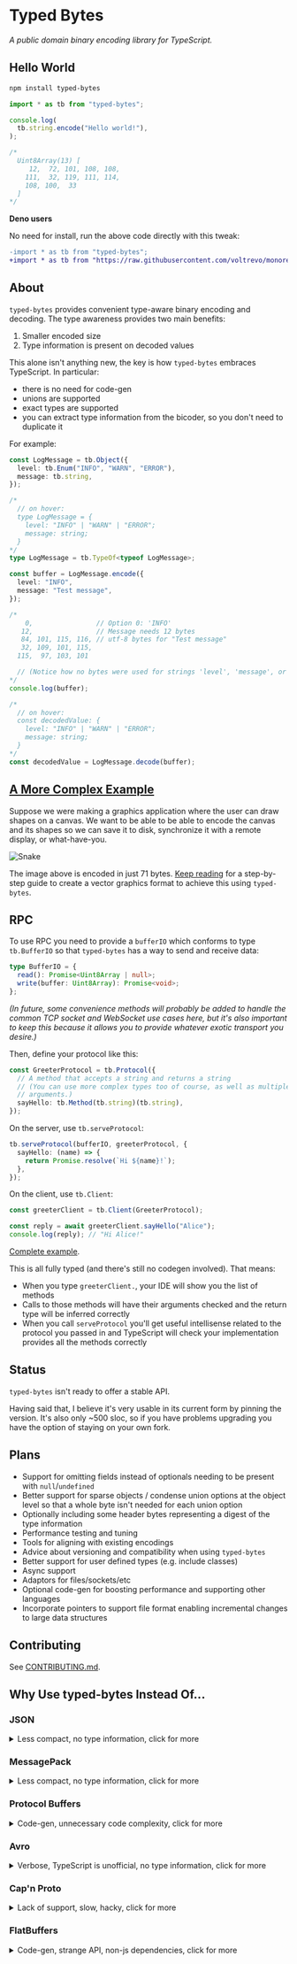 # Typed Bytes

_A public domain binary encoding library for TypeScript._

## Hello World

```sh
npm install typed-bytes
```

```ts
import * as tb from "typed-bytes";

console.log(
  tb.string.encode("Hello world!"),
);

/*
  Uint8Array(13) [
     12,  72, 101, 108, 108,
    111,  32, 119, 111, 114,
    108, 100,  33
  ]
*/
```

**Deno users**

No need for install, run the above code directly with this tweak:

```diff
-import * as tb from "typed-bytes";
+import * as tb from "https://raw.githubusercontent.com/voltrevo/monorepo/a52752e/projects/typed-bytes/mod.ts";
```

## About

`typed-bytes` provides convenient type-aware binary encoding and decoding. The
type awareness provides two main benefits:

1. Smaller encoded size
2. Type information is present on decoded values

This alone isn't anything new, the key is how `typed-bytes` embraces TypeScript.
In particular:

- there is no need for code-gen
- unions are supported
- exact types are supported
- you can extract type information from the bicoder, so you don't need to
  duplicate it

For example:

```ts
const LogMessage = tb.Object({
  level: tb.Enum("INFO", "WARN", "ERROR"),
  message: tb.string,
});

/*
  // on hover:
  type LogMessage = {
    level: "INFO" | "WARN" | "ERROR";
    message: string;
  }
*/
type LogMessage = tb.TypeOf<typeof LogMessage>;

const buffer = LogMessage.encode({
  level: "INFO",
  message: "Test message",
});

/*
    0,                // Option 0: 'INFO'
   12,                // Message needs 12 bytes
   84, 101, 115, 116, // utf-8 bytes for "Test message"
   32, 109, 101, 115,
  115,  97, 103, 101

  // (Notice how no bytes were used for strings 'level', 'message', or 'INFO')
*/
console.log(buffer);

/*
  // on hover:
  const decodedValue: {
    level: "INFO" | "WARN" | "ERROR";
    message: string;
  }
*/
const decodedValue = LogMessage.decode(buffer);
```

## [A More Complex Example](./examples/Shapes/README.md)

Suppose we were making a graphics application where the user can draw shapes on
a canvas. We want to be able to be able to encode the canvas and its shapes so
we can save it to disk, synchronize it with a remote display, or what-have-you.

![Snake](./examples/Shapes/tutorial/step10/drawing.png)

The image above is encoded in just 71 bytes.
[Keep reading](./examples/Shapes/README.md) for a step-by-step guide to create a
vector graphics format to achieve this using `typed-bytes`.

## RPC

To use RPC you need to provide a `bufferIO` which conforms to type `tb.BufferIO`
so that `typed-bytes` has a way to send and receive data:

```ts
type BufferIO = {
  read(): Promise<Uint8Array | null>;
  write(buffer: Uint8Array): Promise<void>;
};
```

_(In future, some convenience methods will probably be added to handle the
common TCP socket and WebSocket use cases here, but it's also important to keep
this because it allows you to provide whatever exotic transport you desire.)_

Then, define your protocol like this:

```ts
const GreeterProtocol = tb.Protocol({
  // A method that accepts a string and returns a string
  // (You can use more complex types too of course, as well as multiple
  // arguments.)
  sayHello: tb.Method(tb.string)(tb.string),
});
```

On the server, use `tb.serveProtocol`:

```ts
tb.serveProtocol(bufferIO, greeterProtocol, {
  sayHello: (name) => {
    return Promise.resolve(`Hi ${name}!`);
  },
});
```

On the client, use `tb.Client`:

```ts
const greeterClient = tb.Client(GreeterProtocol);

const reply = await greeterClient.sayHello("Alice");
console.log(reply); // "Hi Alice!"
```

[Complete example](./examples/rpc/Greeter/README.md).

This is all fully typed (and there's still no codegen involved). That means:

- When you type `greeterClient.`, your IDE will show you the list of methods
- Calls to those methods will have their arguments checked and the return type
  will be inferred correctly
- When you call `serveProtocol` you'll get useful intellisense related to the
  protocol you passed in and TypeScript will check your implementation provides
  all the methods correctly

## Status

`typed-bytes` isn't ready to offer a stable API.

Having said that, I believe it's very usable in its current form by pinning the
version. It's also only ~500 sloc, so if you have problems upgrading you have
the option of staying on your own fork.

## Plans

- Support for omitting fields instead of optionals needing to be present with
  `null`/`undefined`
- Better support for sparse objects / condense union options at the object level
  so that a whole byte isn't needed for each union option
- Optionally including some header bytes representing a digest of the type
  information
- Performance testing and tuning
- Tools for aligning with existing encodings
- Advice about versioning and compatibility when using `typed-bytes`
- Better support for user defined types (e.g. include classes)
- Async support
- Adaptors for files/sockets/etc
- Optional code-gen for boosting performance and supporting other languages
- Incorporate pointers to support file format enabling incremental changes to
  large data structures

## Contributing

See [CONTRIBUTING.md](./CONTRIBUTING.md).

## Why Use typed-bytes Instead Of...

### JSON

<details>
<summary>Less compact, no type information, click for more</summary>

1. typed-bytes is more compact:

```ts
const msg: LogMessage = {
  type: "INFO",
  message: "Test message",
};

new TextEncoder().encode(JSON.stringify(msg)); // 40 bytes
LogMessage.encode(msg); // 14 bytes
```

Of course, typed-bytes is relying on the type information to achieve this, and
you need that information to decode the buffer. With JSON, you can decode it in
a different place with just `JSON.parse`.

2. `JSON.parse` doesn't check the structure being decoded and doesn't provide
   type information:

```ts
// on hover:
// const jsonValue: any
const jsonValue = JSON.parse('{"type":"INFO","message":"Test message"}');

// on hover:
// const tbValue: {
//     level: "INFO" | "WARN" | "ERROR";
//     message: string;
// }
const tbValue = LogMessage.decode(buffer);
```

If you still really like JSON for its human readable format, and you like JSON's
API, you might still be interested in using `typed-bytes` for its type
information. I have included `tb.JSON` to mirror the `JSON` api like so:

```ts
// on hover:
// const typedValue: {
//     level: "INFO" | "WARN" | "ERROR";
//     message: string;
// }
const typedValue = tb.JSON.parse(
  LogMessage,
  '{"type":"INFO","message":"Test message"}',
);
// (This will also throw if the json is not a valid LogMessage.)

const jsonString = tb.JSON.stringify(LogMessage, {
  // These fields are type checked against `LogMessage`
  level: "INFO",
  message: "Test message",
});
```

(If you're not interested in type information, then I'm not sure why you're here
😄.)

</details>

### MessagePack

<details>
<summary>Less compact, no type information, click for more</summary>

1. typed-bytes is more compact:

```ts
const msg: LogMessage = {
  type: "INFO",
  message: "Test message",
};

msgpack.encode(msg); // 33 bytes
LogMessage.encode(msg); // 14 bytes
```

Of course, typed-bytes is relying on the type information to achieve this, and
you need that information to decode the buffer. With MessagePack, you can decode
the json in a different place with only the MessagePack library.

2. MessagePack doesn't check the structure being decoded and doesn't provide
   type information:

```ts
// on hover:
// const msgpackValue: unknown
const msgpackValue = msgpack.decode(buffer);

// on hover:
// const tbValue: {
//     level: "INFO" | "WARN" | "ERROR";
//     message: string;
// }
const tbValue = LogMessage.decode(buffer);
```

</details>

### Protocol Buffers

<details>
<summary>Code-gen, unnecessary code complexity, click for more</summary>

[Protobuf mini-project containing these
examples.](./comparisons/protobuf/README.md)

1. Requires learning a special-purpose `.proto` language (can be a positive _if_
   you need to share a protocol with a team that doesn't want to interact with
   TypeScript)

```proto
// messages.proto

syntax = "proto3";

message LogMessage {
  enum Level {
    INFO = 1;
    WARN = 2;
    ERROR = 3;
  }

  Level level = 1;
  string message = 2;
}
```

2. Requires code-gen:

```sh
pbjs messages.proto -t static-module -o messages.js
pbts messages.js -o messages.d.ts
```

3. Protobuf requires you to use its wrappers around your objects which is more
   verbose:

```ts
// More verbose: special protobuf object instead of vanilla object
const msg = new LogMessage({
  // More verbose: enum wrapper instead of vanilla string
  level: LogMessage.Level["INFO"],
  message: "Test message",
});
```

4. Assuming you want to use protobuf version 3 (as opposed to version 2 which
   was superseded by version 3 five years ago), protobuf forces all fields to be
   optional.

TypeScript cannot tell you when you have forgotten a field:

```ts
const msg = new LogMessage({
  // Forgot `level`, but this compiles just fine
  message: "Test message",
});
```

Protobuf is inconsistent about how it represents missing fields:

```ts
const emptyMessage = LogMessage.decode(
  LogMessage.encode(new LogMessage()).finish(),
);
```

If you use protobuf's wrapped object (and likely other contexts when using
cross-language tooling) it will give you its default value for that type:

```ts
console.log(JSON.stringify(emptyMessage.message)); /*
  ""
*/

// This means you can't tell the difference between the field being missing or
// present as an empty string when accessing the field in this way.
```

But if you want to work with plain objects, `.toJSON` will omit the fields
entirely:

```ts
console.log(emptyMessage.toJSON()); /*
  {}
*/
```

In the real world, fields are very often required. It is generally the expected
default when programming - if you say that a structure has a field, then an
instance of that structure must have that field.

In many cases, this means you need to take special care to deal with the fact
that protobuf considers your fields to be optional, even though your application
considers messages that are missing those fields to be invalid, and thus should
never have been encoded/decoded in the first place.

Protobuf's reason for doing this is that it helps with compatibility. If you are
forced to check whether fields are present, then an old message which doesn't
have that field will be able to be processed by your upgrade that includes that
field (even if that means the upgrade throws it out because it is required
nonetheless). Some may find this valuable. `typed-bytes` allows you to make this
decision instead of deciding for you.

5. `typed-bytes` allows entities of all shapes and sizes, but protobuf only
   supports objects:

```ts
const LogMessages = tb.Array(LogMessage);
```

If you want an array in protobuf, you must wrap it in an object:

```proto
message LogMessages {
  repeated LogMessage content = 1;
}
```

</details>

### Avro

<details>
<summary>Verbose, TypeScript is unofficial, no type information, click for
more</summary>

[Avro mini-project containing these examples.](./comparisons/avro/README.md)

Note: avro doesn't have any official support for JavaScript or TypeScript. The
best unofficial library appears to be [avsc](https://github.com/mtth/avsc), and
this is being used for comparison here.

1. avsc's first example from
   [their README.md](https://github.com/mtth/avsc/blob/master/README.md) is
   rejected by the TypeScript compiler.

```ts
import avro from "avsc";

/*
Argument of type '{ type: "record"; fields: ({ name: string; type: { type: "enum"; symbols: string[]; }; } | { name: string; type: string; })[]; }' is not assignable to parameter of type 'Schema'.
  Type '{ type: "record"; fields: ({ name: string; type: { type: "enum"; symbols: string[]; }; } | { name: string; type: string; })[]; }' is not assignable to type 'string'. ts(2345)
*/
const type = avro.Type.forSchema({
  type: "record",
  fields: [
    { name: "kind", type: { type: "enum", symbols: ["CAT", "DOG"] } },
    { name: "name", type: "string" },
  ],
});
```

On troubleshooting this I discovered the `name` field is required, so you can
fix the example above by adding that field at the top level and also in the
embedded enum type.

2. Schemas are much more verbose than `typed-bytes`:

```ts
// avsc
const LogMessage = avro.Type.forSchema({
  name: "LogMessage",
  type: "record",
  fields: [
    {
      name: "level",
      type: {
        type: "enum",
        name: "Level",
        symbols: ["INFO", "WARN", "ERROR"],
      },
    },
    { name: "message", type: "string" },
  ],
});
```

```ts
// typed-bytes
const LogMessage = tb.Object({
  level: tb.Enum("INFO", "WARN", "ERROR"),
  message: tb.string,
});
```

3. Type information is not available to the TypeScript compiler (or your IDE):

```ts
// `.toBuffer` below is typed as:
// (method) Type.toBuffer(value: any): any
const buf = LogMessage.toBuffer({
  level: "INFO",
  message: "Test message",
});
```

This also means if you want a TypeScript definition of this object, you'll need
to define it redundantly, and TypeScript can't protect you from that redundant
type getting out of sync with your avro schema.

By comparison, in typed-bytes, you can write:

```ts
type LogMessage = tb.TypeOf<typeof LogMessage>;
```

</details>

### Cap'n Proto

<details>
<summary>Lack of support, slow, hacky, click for more</summary>

To be clear, we are talking about using Cap'n Proto from TypeScript here. If you
are not using TypeScript these comparisons do not apply.

1. Library describes itself as slow.

> Because v8 cannot inline or otherwise optimize calls into C++ code, and
> because the C++ bindings are implemented in terms of the "dynamic" API, this
> implementation is actually very slow.

[node-capnp docs](https://github.com/capnproto/node-capnp#this-implementation-is-slow)

2. Library describes itself as hacky.

> This package is a hacky wrapper around the Cap'n Proto C++ library.

[node-capnp docs](https://github.com/capnproto/node-capnp#capn-proto-bindings-for-nodejs)

3. Cap'n Proto requires that you install it at the system level.

Simply running `npm install capnp` does not work:

```
// lots of noise
npm ERR! ../src/node-capnp/capnp.cc:31:10: fatal error: capnp/dynamic.h: No such file or directory
npm ERR!    31 | #include <capnp/dynamic.h>
// lots more noise
```

[As commented by a `node-capnp` member](https://github.com/capnproto/node-capnp/issues/41#issuecomment-388421409),
this is a requirement.

4. After installing at the system level, `npm install capnp` still does not
   work.

I'm running nodejs 16.1.0 on ubuntu 20.04, and I was able to install Cap'n Proto
on my system to fufil the requirement above just fine with
`sudo apt install capnproto`. However, `npm install capnp` continues to fail
with the same error.

I'd like to expand on the Cap'n Proto comparison, but for now I think it is
clear enough that Cap'n Proto is not currently suitable for use with TypeScript.
[Contributions welcome](./CONTRIBUTING.md).

</details>

### FlatBuffers

<details>
<summary>Code-gen, strange API, non-js dependencies, click for more</summary>

[FlatBuffers mini-project containing these
examples.](./comparisons/flatbuffers/README.md)

1. Requires learning a special-purpose `.fbs` language.

Here's the `.fbs` file for `LogMessage`:

```fbs
// FlatBuffers doesn't appear to require namespaces, but for some reason they
// are needed to get correct TypeScript output.
namespace Sample;

enum Level: byte { INFO = 0, WARN = 1, ERROR = 2 }

table LogMessage {
  level: Level;
  message: string;
}
```

2. Requires code-gen.

```sh
flatc --ts LogMessage.fbs
```

3. Code-gen requires non-js dependency `flatc`.

On Ubuntu 20.04 I was able to install using:

```sh
sudo apt install flatbuffers-compiler
```

4. Version 2.0.0 of the npm package was released in a broken state.

Hopefully they have fixed this by the time you're reading this. I was unlucky
enough to try to use FlatBuffers for the first time on the day this release went
out, and it took me some time to realise that 2.0.0 was just broken and I needed
to install 1.x.

(Simply running `require('flatbuffers')` threw an error. As far as I can tell
the artifact they pushed to npm was incomplete.)

5. `flatc`'s TypeScript code requires a workaround to compile.

The first line of code generated by `flatc` is:

```ts
import { flatbuffers } from "./flatbuffers";
```

(In fact, for some reason, if you don't specify a namespace in your `.fbs` file,
`flatc` doesn't even emit this import, and generates unresolved references to
`flatbuffers`.)

`./flatbuffers` does not exist, but it's clear this is intended to be the
FlatBuffers library.

[Their TypeScript guide](https://google.github.io/flatbuffers/flatbuffers_guide_use_typescript.html)
doesn't mention this, but the fix in my case was to create `./flatbuffers.ts`
with this content:

```ts
export { flatbuffers } from "flatbuffers";
```

6. FlatBuffers' API is... strange

Here's what I came up with to encode a `LogMessage`:

```ts
let builder = new flatbuffers.Builder();

// Strings need to be created externally, otherwise FlatBuffers throws:
//  Error: FlatBuffers: object serialization must not be nested.
//
// (typed-bytes doesn't have this kind of issue)
const testMessage = builder.createString("Test message");

// This is clumsy and verbose. I'd also argue it doesn't even meet the
// requirement of encoding a LogMessage as binary. Instead it's an API that
// gives you some tools to help you do that in a way that is still very manual.
Sample.LogMessage.startLogMessage(builder);
Sample.LogMessage.addLevel(builder, Sample.Level.INFO);
Sample.LogMessage.addMessage(builder, testMessage);
const msgOffset = Sample.LogMessage.endLogMessage(builder);
builder.finish(msgOffset);

const buf = builder.asUint8Array();

console.log(buf); /*
  // This is really long. I'm not sure why. The other schema-based encodings
  // (including typed-bytes) have managed 14-16 bytes. I'm not going to put this
  // as a concrete point for now because it might not be true outside of this
  // example and FlatBuffers has proved exceptionally difficult to work with so
  // I don't have enough time to get to the bottom of this. If you know more
  // about what's going on please consider contributing.
  Uint8Array(40) [
     12,   0,   0,  0,   8,   0,   8,   0,   0,   0,
      4,   0,   8,  0,   0,   0,   4,   0,   0,   0,
     12,   0,   0,  0,  84, 101, 115, 116,  32, 109,
    101, 115, 115, 97, 103, 101,   0,   0,   0,   0
  ]
*/
```

the decode part is almost as strange:

```ts
const byteBuffer = new flatbuffers.ByteBuffer(buf);
const decodedValue = Sample.LogMessage.getRootAsLogMessage(byteBuffer);

// Outputs internal details and not level/message:
console.log(decodedValue);

// You need to get the fields one by one.
console.log({
  level: decodedValue.level(), // 0, not 'INFO'
  message: decodedValue.message(),
});
```

I think FlatBuffers is intended to be very low level. It's targeting a use case
where you interact directly with bytes instead of ever really having js-native
objects. Even so, I expect it is possible to make this API much more ergonomic,
and I think it's just a case of trying to support every major language, and js
simply hasn't received enough attention to make something that's simple to use.

</details>
